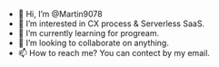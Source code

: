 - 👋 Hi, I’m @Martin9078
- 👀 I’m interested in CX process & Serverless SaaS.
- 🌱 I’m currently learning for progream.
- 💞️ I’m looking to collaborate on anything.
- 📫 How to reach me? You can contect by my email.

<!---
Martin9078/Martin9078 is a ✨ special ✨ repository because its `README.md` (this file) appears on your GitHub profile.
You can click the Preview link to take a look at your changes.
--->
